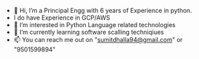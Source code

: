 - 👋 Hi, I’m a Principal Engg with 6 years of Experience in python.
- I do have Experience in GCP/AWS
- 👀 I’m interested in Python Language related technologies
- 🌱 I’m currently learning software scalling techniqiues
- 📫 You can reach me out on "sumitdhalla94@gmail.com" or "9501599894"

